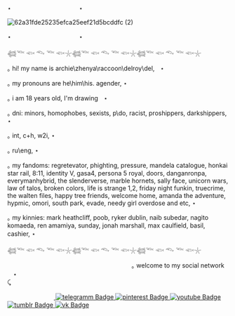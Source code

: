 ⋆ㅤㅤㅤㅤㅤㅤㅤㅤㅤㅤㅤㅤ⋆

![62a31fde25235efca25eef21d5bcddfc (2)](https://github.com/user-attachments/assets/09b12d6d-f467-4462-9479-1185a7f23988)

⋆ㅤㅤㅤㅤㅤㅤㅤㅤㅤㅤㅤㅤ⋆


𓆉𓆝 𓆟 𓆞 𓆝 𓆟𓇼𓆉𓆝 𓆟 𓆞 𓆝 𓆟𓇼𓆉𓆝 𓆟 𓆞 𓆝 𓆟𓇼

｡ hi! my name is archie\zhenya\raccoon\delroy\del,ᅠ⋆

｡  my pronouns are he\him\his. agender,  ⋆ 

｡ i am 18 years old, I'm drawingᅠ⋆
 
｡  dni: minors, homophobes, sexists, p\do, racist, proshippers, darkshippers, ⋆

｡  int, c+h, w2i, ⋆

｡  ru\eng, ⋆


｡  my fandoms: regretevator, phighting, pressure, mandela catalogue, honkai star rail, 8:11, identity V, gasa4, persona 5 royal, doors, danganronpa, everymanhybrid, the slenderverse, marble hornets, sally face, unicorn wars, law of talos, broken colors, life is strange 1,2, friday night funkin, truecrime, the walten files, happy tree friends, welcome home, amanda the adventure, hypmic, omori, south park, evade, needy girl overdose and etc, ⋆

｡  my kinnies: mark heathcliff, poob, ryker dublin, naib subedar, nagito komaeda, ren amamiya, sunday, jonah marshall, max caulfield, basil, cashier,    ⋆
ㅤ

𓆉𓆝 𓆟 𓆞 𓆝 𓆟𓇼𓆉𓆝 𓆟 𓆞 𓆝 𓆟𓇼𓆉𓆝 𓆟 𓆞 𓆝 𓆟𓇼


ㅤㅤㅤㅤㅤㅤㅤㅤㅤㅤㅤㅤㅤㅤㅤㅤㅤㅤㅤㅤㅤㅤ｡ welcome to my social networkᅠ⋆ 
 ᅠ ᅠᅠ ᅠ ᅠᅠ ᅠ ᅠᅠ  ᅠᅠᅠ ᅠ ᅠᅠ ᅠ ᅠᅠ ᅠ ᅠᅠ   
⤹ <div id="badges">
 ᅠᅠ ᅠ ᅠᅠ ᅠ ᅠ<a href="https://t.me/archie_arrr">
    <img src="https://img.shields.io/badge/telegramm-paleturquoise?style=for-the-badge&logo=linkedin&logoColor=white" alt="telegramm Badge"/>
  </a>
<a href="https://ru.pinterest.com/archie_arrr/">
    <img src="https://img.shields.io/badge/pinterest-skyblue?style=for-the-badge&logo=pinterestr&logoColor=white" alt="pinterest Badge"/>
<a href="https://www.youtube.com/channel/UC9KsquJjvOFuPMQo-P45vgg">
    <img src="https://img.shields.io/badge/youtube-powderblue?style=for-the-badge&logo=youtube&logoColor=white" alt="youtube Badge"/>
  </a>
<a href="https://www.tumblr.com/archie-arrr/">
    <img src="https://img.shields.io/badge/tumblr-darkcyan?style=for-the-badge&logo=tumblr&logoColor=white" alt="tumblr Badge"/>
  </a>
<a href="https://vk.com/archie_arrr">
    <img src="https://img.shields.io/badge/vk-steelblue?style=for-the-badge&logo=vk&logoColor=white" alt="vk Badge"/>
  </a>
 

